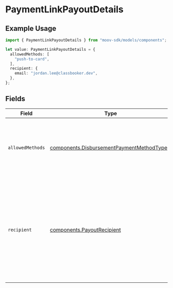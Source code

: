 # PaymentLinkPayoutDetails

## Example Usage

```typescript
import { PaymentLinkPayoutDetails } from "moov-sdk/models/components";

let value: PaymentLinkPayoutDetails = {
  allowedMethods: [
    "push-to-card",
  ],
  recipient: {
    email: "jordan.lee@classbooker.dev",
  },
};
```

## Fields

| Field                                                                                                                                        | Type                                                                                                                                         | Required                                                                                                                                     | Description                                                                                                                                  |
| -------------------------------------------------------------------------------------------------------------------------------------------- | -------------------------------------------------------------------------------------------------------------------------------------------- | -------------------------------------------------------------------------------------------------------------------------------------------- | -------------------------------------------------------------------------------------------------------------------------------------------- |
| `allowedMethods`                                                                                                                             | [components.DisbursementPaymentMethodType](../../models/components/disbursementpaymentmethodtype.md)[]                                       | :heavy_check_mark:                                                                                                                           | A list of payment methods that should be supported for this payment link.                                                                    |
| `recipient`                                                                                                                                  | [components.PayoutRecipient](../../models/components/payoutrecipient.md)                                                                     | :heavy_check_mark:                                                                                                                           | Specify the intended recipient of the payout.<br/><br/>This information will be used to authenticate the end user when they follow the payment link. |